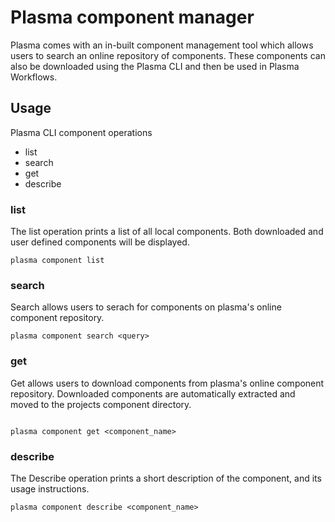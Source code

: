 # Plasma component manager

Plasma comes with an in-built component management tool which allows users to
search an online repository of components. These components can also be downloaded 
using the Plasma CLI and then be used in Plasma Workflows.

## Usage

Plasma CLI component operations

- list
- search
- get
- describe


### list
The list operation prints a list of all local components. Both downloaded
and user defined components will be displayed.

```
plasma component list
```

### search
Search allows users to serach for components on plasma's online component
repository.

```
plasma component search <query>
```

### get 
Get allows users to download components from plasma's online component
repository. Downloaded components are automatically extracted and moved to
the projects component directory.

```

plasma component get <component_name>
```
### describe
The Describe operation prints a short description of the component, and its
usage instructions.

```
plasma component describe <component_name>
```

